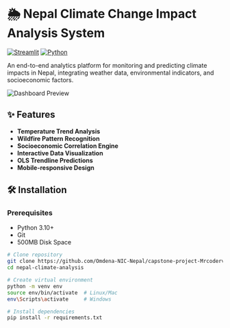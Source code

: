 # 🌦️ Nepal Climate Change Impact Analysis System

[![Streamlit](https://img.shields.io/badge/Streamlit-FF4B4B?style=for-the-badge&logo=Streamlit&logoColor=white)](https://streamlit.io)
[![Python](https://img.shields.io/badge/Python-3.10%2B-blue?style=for-the-badge&logo=python)](https://www.python.org)

An end-to-end analytics platform for monitoring and predicting climate impacts in Nepal, integrating weather data, environmental indicators, and socioeconomic factors.

![Dashboard Preview](https://via.placeholder.com/800x400.png?text=Climate+Dashboard+Interface)

## ✨ Features

- **Temperature Trend Analysis**
- **Wildfire Pattern Recognition**
- **Socioeconomic Correlation Engine**
- **Interactive Data Visualization**
- **OLS Trendline Predictions**
- **Mobile-responsive Design**

## 🛠️ Installation

### Prerequisites
- Python 3.10+
- Git
- 500MB Disk Space

```bash
# Clone repository
git clone https://github.com/Omdena-NIC-Nepal/capstone-project-Mrcoderv.git
cd nepal-climate-analysis

# Create virtual environment
python -m venv env
source env/bin/activate  # Linux/Mac
env\Scripts\activate     # Windows

# Install dependencies
pip install -r requirements.txt